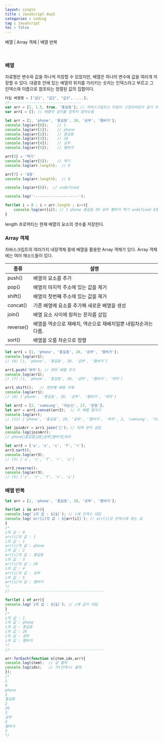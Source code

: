 ```yaml
---
layout: single
title : JavaScript day5
categories : coding
tag : JavaScript
toc : false
---
```


배열 \| Array 객체 \| 배열 반복

<br>



### 배열

자료형은 변수와 값을 하나씩 저장할 수 있었지만, 배열은 하나의 변수에 값을 여러개 저장할 수 있다. 대괄호 안에 있는 배열의 위치를 가리키는 숫자는 인덱스라고 부르고 그 인덱스와 이름으로 참조되는 정렬된 값의 집합이다. 

```javascript
타입 배열명 = ["값1", "값2", "값3", ....];
//---------------------------------
var arr = [1, 1.5, true, '홍길동']; // 자바스크립트는 타입이 고정되어있지 않기 때문에 여러 타입이 들어가도 괜찮음
var arr1 = []; // 배열의 길이를 정하지 않아도됨
```

```javascript
let arr = [1, 'phone', '홍길동', 20, '공부', '햄버거'];
console.log(arr[0]); 	// 1
console.log(arr[1]); 	// phone
console.log(arr[2]); 	// 홍길동
console.log(arr[3]); 	// 20
console.log(arr[4]); 	// 공부
console.log(arr[5]); 	// 햄버거

arr[5] = '먹기'
console.log(arr[5]); 	// 먹기
console.log(arr.length);  // 6

arr[7] = 'A형'
console.log(arr.length);  // 8

console.log(arr[6]);  // undefined

console.log('---------------------');

for(let i = 0 ; i < arr.length ; i++){
	console.log(arr[i]); // 1 phone 홍길동 20 공부 햄버거 먹기 undefined A형
}
```

length 프로퍼티는 현재 배열의 요소의 갯수를 저장한다.



### Array 객체

자바스크립트의 여러가지 내장객체 중에 배열을 활용한 Array 객체가 있다. Array 객체에는 여러 메소드들이 있다.

| 종류      | 설명                                                         |
| --------- | ------------------------------------------------------------ |
| push()    | 배열의 요소를 추가                                           |
| pop()     | 배열의 마지막 주소에 있는 값을 제거                          |
| shift()   | 배열의 첫번쨰 주소에 있는 값을 제거                          |
| concat()  | 기존 배열에 요소를 추가해 새로운 배열을 생성                 |
| join()    | 배열 요소 사이에 원하는 문자를 삽입                          |
| reverse() | 배열을 역순으로 재배치, 역순으로 재배치일뿐 내림차순과는 다름. |
| sort()    | 배열을 오름 차순으로 정렬                                    |

```javascript
let arr1 = [1, 'phone', '홍길동', 20, '공부', '햄버거'];
console.log(arr1); 
// (6) [1, 'phone', '홍길동', 20, '공부', '햄버거']

arr1.push('여자'); // 맨뒤 배열 추가
console.log(arr1);  
// (7) [1, 'phone', '홍길동', 20, '공부', '햄버거', '여자']

arr1.shift();   // 첫번째 배열 삭제
console.log(arr1);  
// (6) ['phone', '홍길동', 20, '공부', '햄버거', '여자']

let arr2 = [2, 'samsung', '이순신', 27, '운동'];
let arr = arr1.concat(arr2);  // 두 배열 합치기
console.log(arr);  
// (11) ['phone', '홍길동', 20, '공부', '햄버거', '여자', 2, 'samsung', '이순신', 27, '운동']

let joinArr = arr1.join('🍎'); // 뒤에 문자 삽입
console.log(joinArr);  
// phone🍎홍길동🍎20🍎공부🍎햄버거🍎여자

let arr3 = ['a', 'z', 'c', 'f', 'r'];
arr3.sort();
console.log(arr3);
// (5) ['a', 'c', 'f', 'r', 'z']

arr3.reverse();
console.log(arr3);
// (5) ['z', 'r', 'f', 'c', 'a']
```



### 배열 반복

```javascript
let arr = [1, 'phone', '홍길동', 20, '공부', '햄버거'];

for(let i in arr){
console.log(`i의 값 : ${i}`); // i에 인덱스 대입
console.log(`arr[i]의 값 : ${arr[i]}`); // arr[i]은 인덱스에 맞는 값
}
/*
i의 값 : 0
arr[i]의 값 : 1
i의 값 : 1
arr[i]의 값 : phone
i의 값 : 2
arr[i]의 값 : 홍길동
i의 값 : 3
arr[i]의 값 : 20
i의 값 : 4
arr[i]의 값 : 공부
i의 값 : 5
arr[i]의 값 : 햄버거
*/
//--------------------------------------------

for(let i of arr){
console.log(`i의 값 : ${i}`); // i에 값이 대입
}
/*
i의 값 : 1
i의 값 : phone
i의 값 : 홍길동
i의 값 : 20
i의 값 : 공부
i의 값 : 햄버거
*/
//--------------------------------------------

arr.forEach(function e(item,idx,arr){
console.log(item);  // 값 출력
console.log(idx);   // 키(인덱스) 출력
});
/*
1
0
phone
1
홍길동
2
20
3
공부
4
햄버거
5
*/
```

